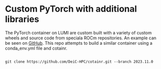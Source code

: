 # Custom PyTorch with additional libraries

The PyTorch container on LUMI are custom built with a variety of custom wheels and source code from
speciala ROCm repositories. An example can be seen on [GitHub](https://github.com/sfantao/lumi-containers/blob/lumi-sep2024/pytorch/build-rocm-6.0.3-python-3.12-pytorch-v2.3.1.docker).
This repo attempts to build a similar container using a conda_env.yml file and cotainr.

##

```
git clone https://github.com/DeiC-HPC/cotainr.git --branch 2023.11.0
```

